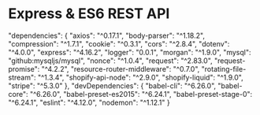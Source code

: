 Express & ES6 REST API
==================================

"dependencies": {
    "axios": "^0.17.1",
    "body-parser": "^1.18.2",
    "compression": "^1.7.1",
    "cookie": "^0.3.1",
    "cors": "^2.8.4",
    "dotenv": "^4.0.0",
    "express": "^4.16.2",
    "logger": "0.0.1",
    "morgan": "^1.9.0",
    "mysql": "github:mysqljs/mysql",
    "nonce": "^1.0.4",
    "request": "^2.83.0",
    "request-promise": "^4.2.2",
    "resource-router-middleware": "^0.7.0",
    "rotating-file-stream": "^1.3.4",
    "shopify-api-node": "^2.9.0",
    "shopify-liquid": "^1.9.0",
    "stripe": "^5.3.0"
},
"devDependencies": {
  "babel-cli": "^6.26.0",
  "babel-core": "^6.26.0",
  "babel-preset-es2015": "^6.24.1",
  "babel-preset-stage-0": "^6.24.1",
  "eslint": "^4.12.0",
  "nodemon": "^1.12.1"
}

